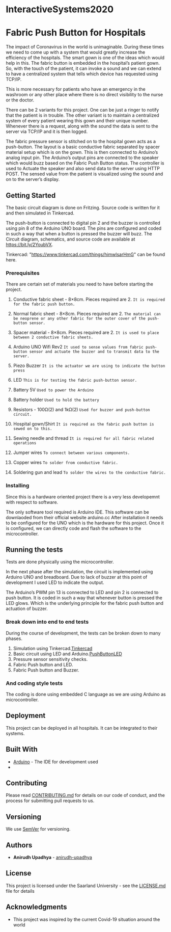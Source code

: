 # InteractiveSystems2020

# Fabric Push Button for Hospitals

The impact of Coronavirus in the world is unimaginable. During these times we need to come up with a system that would greatly increase the efficiency of the hospitals. The smart gown is one of the ideas which would help in this. The fabric button is embedded in the hospital’s patient gown. So, with the touch of the patient, it can invoke a sound and we can extend to have a centralized system that tells which device has requested using TCP/IP.

This is more necessary for patients who have an emergency in the washroom or any other place where there is no direct visibility to the nurse or the doctor.

There can be 2 variants for this project. One can be just a ringer to notify that the patient is in trouble. The other variant is to maintain a centralized system of every patient wearing this gown and their unique number. Whenever there is a request, along with the sound the data is sent to the server via TCP/IP and it is then logged.

The fabric pressure sensor is stitched on to the hospital gown acts as a push-button. The layout is a basic conductive fabric separated by spacer material setup which is on the gown. This is then connected to Arduino’s analog input pin. The Arduino’s output pins are connected to the speaker which would buzz based on the Fabric Push Button status. The controller is used to Actuate the speaker and also send data to the server using HTTP POST. The sensed value from the patient is visualized using the sound and on to the server’s display.

## Getting Started

The basic circuit diagram is done on Fritzing. Source code is written for it and then simulated in Tinkercad.

The push-button is connected to digital pin 2 and the buzzer is controlled using pin 8 of the Arduino UNO board. The pins are configured and coded in such a way that when a button is pressed the buzzer will buzz. The Circuit diagram, schematics, and source code are available at https://bit.ly/2YoubVX.  

Tinkercad:  "https://www.tinkercad.com/things/himwlsarHmG" can be found here.


### Prerequisites

There are certain set of materials you need to have before starting the project.

1. Conductive fabric sheet - 8×8cm. Pieces required are 2.
  ```It is required for the fabric push button.```

2. Normal fabric sheet - 8×8cm. Pieces required are 2.
   ```The material can be neoprene or any other fabric for the outer cover of the push-button sensor.```

3. Spacer material - 8×8cm. Pieces required are 2.
   ```It is used to place between 2 conductive fabric sheets.```

4. Arduino UNO Wifi Rev2
   ```It used to sense values from fabric push-button sensor and actuate the buzzer and to transmit data to the server.```

5. Piezo Buzzer
   ```It is the actuator we are using to indicate the button press```

6. LED
   ```This is for testing the fabric push-button sensor.```

7. Battery 5V
   ```Used to power the Arduino```

8. Battery holder
   ```Used to hold the battery```

9. Resistors - 100Ω(2) and 1kΩ(2)
   ```Used for buzzer and push-button circuit.```

10. Hospital gown/Shirt
    ```It is required as the fabric push button is sewed on to this.```

11. Sewing needle and thread
    ```It is required for all fabric related operations```

12. Jumper wires
    ```To connect between various components.```

13. Copper wires
    ```To solder from conductive fabric.```

14. Soldering gun and lead
    ```To solder the wires to the conductive fabric.```


### Installing

Since this is a hardware oriented project there is a very less developemnt with respect to software.

The only software tool required is Arduino IDE.
This software can be downlaoded from their official website arduino.cc
After installation it needs to be configured for the UNO which is the hardware for this project.
Once it is configured, we can directly code and flash the software to the microcontroller.


## Running the tests

Tests are done physically using the microcontroller.

In the next phase after the simulation, the circuit is implemented using Arduino UNO and breadboard. Due to lack of buzzer at this point of development I used LED to indicate the output.

The Arduino’s PWM pin 13 is connected to LED and pin 2 is connected to push button. It is coded in such a way that whenever button is pressed the LED glows. Which is the underlying principle for the fabric push button and actuation of buzzer.

### Break down into end to end tests

During the course of development, the tests can be broken down to many phases.
1. Simulation using Tinkercad.[Tinkercad](https://www.tinkercad.com/things/himwlsarHmG/)
2. Basic circuit using LED and Arduino.[PushButtonLED](https://github.com/anirudh-upadhya/InteractiveSystems2020/tree/master/tests/PushButtonLED/)
3. Pressure sensor sensitivity checks.
4. Fabric Push button and LED.
5. Fabric Push button and Buzzer.

### And coding style tests

The coding is done using embedded C language as we are using Arduino as microcontroller.

## Deployment

This project can be deployed in all hospitals. It can be integrated to their systems.

## Built With

* [Arduino](https://www.arduino.cc/en/Main/Software/) - The IDE for development used
* 

## Contributing

Please read [CONTRIBUTING.md](https://github.com/anirudh-upadhya/InteractiveSystems2020/blob/master/CONTRIBUTING.md) for details on our code of conduct, and the process for submitting pull requests to us.

## Versioning

We use [SemVer](http://semver.org/) for versioning.

## Authors

* **Anirudh Upadhya** - [anirudh-upadhya](https://github.com/anirudh-upadhya)

## License

This project is licensed under the Saarland University - see the [LICENSE.md](https://github.com/anirudh-upadhya/InteractiveSystems2020/blob/master/LICENSE.md) file for details

## Acknowledgments

* This project was inspired by the current Covid-19 situation around the world

